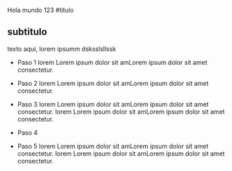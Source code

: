 Hola mundo 123
#titulo


## subtitulo
texto aqui, lorem ipsumm dsksslsllssk


- Paso 1
lorem  Lorem ipsum dolor sit amLorem ipsum dolor sit amet consectetur.
- Paso 2
lorem  Lorem ipsum dolor sit amLorem ipsum dolor sit amet consectetur.
- Paso 3
lorem  Lorem ipsum dolor sit amLorem ipsum dolor sit amet consectetur.
lorem  Lorem ipsum dolor sit amLorem ipsum dolor sit amet consectetur.
- Paso 4

- Paso 5
lorem  Lorem ipsum dolor sit amLorem ipsum dolor sit amet consectetur.
lorem  Lorem ipsum dolor sit amLorem ipsum dolor sit amet consectetur.

